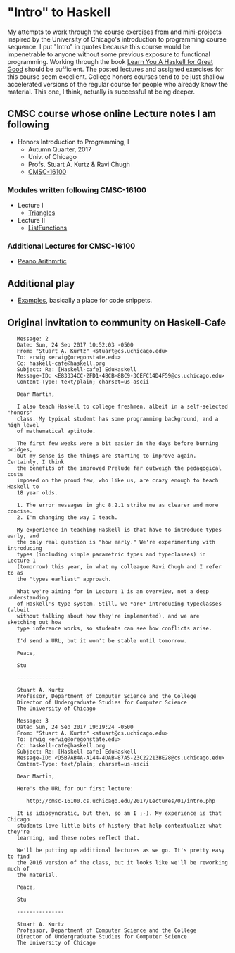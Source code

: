 # "Intro" to Haskell

My attempts to work through the course exercises from and mini-projects
inspired by the University of Chicago's introduction to programming course
sequence.  I put "Intro" in quotes because this course would be
impenetrable to anyone without some previous exposure to functional
programming.  Working through the book [Learn You A Haskell for Great Good][1]
should be sufficient.  The posted lectures and assigned exercises for this
course seem excellent.  College honors courses tend to be just shallow
accelerated versions of the regular course for people who already know the
material.  This one, I think, actually is successful at being deeper.

  [1]: http://learnyouahaskell.com "Learn You A Haskell for Great Good"

## CMSC course whose online Lecture notes I am following

* Honors Introduction to Programming, I
  * Autumn Quarter, 2017
  * Univ. of Chicago
  * Profs. Stuart A. Kurtz & Ravi Chugh
  * [CMSC-16100](http://cmsc-16100.cs.uchicago.edu/2017/)

### Modules written following CMSC-16100

* Lecture I
  * [Triangles](modules/Triangles.hs)
* Lecture II
  * [ListFunctions](modules/ListFunctions.hs)

### Additional Lectures for CMSC-16100

* [Peano Arithmrtic](PeanoArithmetic/)

## Additional play

* [Examples](examples/README.md), basically a place for code snippets.

## Original invitation to community on Haskell-Cafe

```text
   Message: 2
   Date: Sun, 24 Sep 2017 10:52:03 -0500
   From: "Stuart A. Kurtz" <stuart@cs.uchicago.edu>
   To: erwig <erwig@oregonstate.edu>
   Cc: haskell-cafe@haskell.org
   Subject: Re: [Haskell-cafe] EduHaskell
   Message-ID: <E83334CC-2FD1-4BCB-8BC9-3CEFC14D4F59@cs.uchicago.edu>
   Content-Type: text/plain; charset=us-ascii

   Dear Martin,

   I also teach Haskell to college freshmen, albeit in a self-selected "honors"
   class. My typical student has some programming background, and a high level
   of mathematical aptitude.

   The first few weeks were a bit easier in the days before burning bridges,
   but my sense is the things are starting to improve again. Certainly, I think
   the benefits of the improved Prelude far outweigh the pedagogical costs
   imposed on the proud few, who like us, are crazy enough to teach Haskell to
   18 year olds.

   1. The error messages in ghc 8.2.1 strike me as clearer and more concise.
   2. I'm changing the way I teach.

   My experience in teaching Haskell is that have to introduce types early, and
   the only real question is "how early." We're experimenting with introducing
   types (including simple parametric types and typeclasses) in Lecture 1
   (tomorrow) this year, in what my colleague Ravi Chugh and I refer to as
   the "types earliest" approach.

   What we're aiming for in Lecture 1 is an overview, not a deep understanding
   of Haskell's type system. Still, we *are* introducing typeclasses (albeit
   without talking about how they're implemented), and we are sketching out how
   type inference works, so students can see how conflicts arise.

   I'd send a URL, but it won't be stable until tomorrow.

   Peace,

   Stu

   ---------------

   Stuart A. Kurtz
   Professor, Department of Computer Science and the College
   Director of Undergraduate Studies for Computer Science
   The University of Chicago
```

```text
   Message: 3
   Date: Sun, 24 Sep 2017 19:19:24 -0500
   From: "Stuart A. Kurtz" <stuart@cs.uchicago.edu>
   To: erwig <erwig@oregonstate.edu>
   Cc: haskell-cafe@haskell.org
   Subject: Re: [Haskell-cafe] EduHaskell
   Message-ID: <D5B7AB4A-A144-4DAB-87A5-23C22213BE28@cs.uchicago.edu>
   Content-Type: text/plain; charset=us-ascii

   Dear Martin,

   Here's the URL for our first lecture:

      http://cmsc-16100.cs.uchicago.edu/2017/Lectures/01/intro.php

   It is idiosyncratic, but then, so am I ;-). My experience is that Chicago
   students love little bits of history that help contextualize what they're
   learning, and these notes reflect that.

   We'll be putting up additional lectures as we go. It's pretty easy to find
   the 2016 version of the class, but it looks like we'll be reworking much of
   the material.

   Peace,

   Stu

   ---------------

   Stuart A. Kurtz
   Professor, Department of Computer Science and the College
   Director of Undergraduate Studies for Computer Science
   The University of Chicago
```
